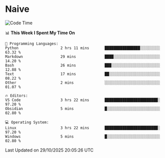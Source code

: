 # Naive
<!-- ## 日拱一卒，功不唐捐 -->
<!-- [![GitHub Streak](https://streak-stats.demolab.com/?user=XiaoXKKK)](https://git.io/streak-stats) -->
<!--START_SECTION:waka-->
![Code Time](http://img.shields.io/badge/Code%20Time-847%20hrs-blue)

📊 **This Week I Spent My Time On** 

```text
💬 Programming Languages: 
Python                   2 hrs 11 mins       ████████████████░░░░░░░░░   63.32 % 
Markdown                 29 mins             ████░░░░░░░░░░░░░░░░░░░░░   14.20 % 
Bash                     26 mins             ███░░░░░░░░░░░░░░░░░░░░░░   12.88 % 
Text                     17 mins             ██░░░░░░░░░░░░░░░░░░░░░░░   08.22 % 
Other                    2 mins              ░░░░░░░░░░░░░░░░░░░░░░░░░   01.07 % 

🔥 Editors: 
VS Code                  3 hrs 22 mins       ████████████████████████░   97.20 % 
Obsidian                 5 mins              █░░░░░░░░░░░░░░░░░░░░░░░░   02.80 % 

💻 Operating System: 
Linux                    3 hrs 22 mins       ████████████████████████░   97.20 % 
Windows                  5 mins              █░░░░░░░░░░░░░░░░░░░░░░░░   02.80 % 
```


 Last Updated on 29/10/2025 20:05:26 UTC
<!--END_SECTION:waka-->

